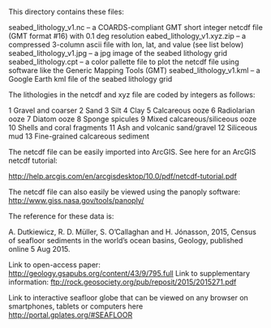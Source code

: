 This directory contains these files:

seabed_lithology_v1.nc – a COARDS-compliant GMT short integer netcdf file (GMT format #16) with 0.1 deg resolution
eabed_lithology_v1.xyz.zip – a compressed 3-column ascii file with lon, lat, and value (see list below)
seabed_lithology_v1.jpg – a jpg image of the seabed lithology grid
seabed_lithology.cpt – a color pallette file to plot the netcdf file using software like the Generic Mapping Tools (GMT)
seabed_lithology_v1.kml – a Google Earth kml file of the seabed lithology grid

The lithologies in the netcdf and xyz file are coded by integers as follows:

1	Gravel and coarser
2	Sand
3	Silt
4	Clay
5	Calcareous ooze
6	Radiolarian ooze
7	Diatom ooze
8	Sponge spicules
9	Mixed calcareous/siliceous ooze
10	Shells and coral fragments
11	Ash and volcanic sand/gravel
12	Siliceous mud
13	Fine-grained calcareous sediment

The netcdf file can be easily imported into ArcGIS.  See here for an ArcGIS netcdf tutorial:

http://help.arcgis.com/en/arcgisdesktop/10.0/pdf/netcdf-tutorial.pdf

The netcdf file can also easily be viewed using the panoply software:
http://www.giss.nasa.gov/tools/panoply/

The reference for these data is:

A. Dutkiewicz, R. D. Müller, S. O’Callaghan and H. Jónasson, 2015, Census of seafloor sediments in the world’s ocean basins, Geology, published online 5 Aug 2015.

Link to open-access paper:  http://geology.gsapubs.org/content/43/9/795.full
Link to supplementary information: ftp://rock.geosociety.org/pub/reposit/2015/2015271.pdf

Link to interactive seafloor globe that can be viewed on any browser on smartphones, tablets or computers here
http://portal.gplates.org/#SEAFLOOR






